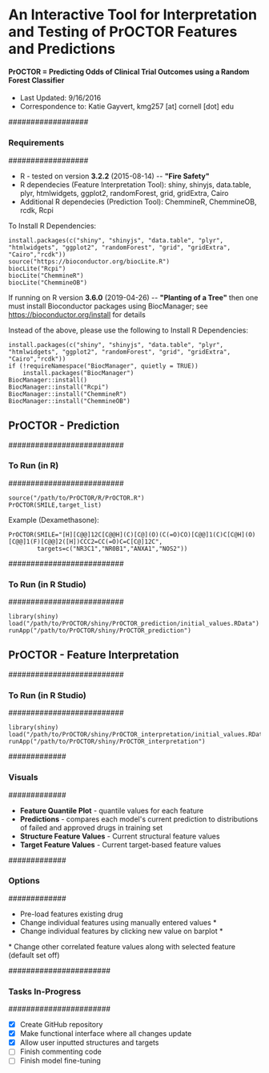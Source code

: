 # An Interactive Tool for Interpretation and Testing of PrOCTOR Features and Predictions
#### PrOCTOR = Predicting Odds of Clinical Trial Outcomes using a Random Forest Classifier

- Last Updated: 9/16/2016
- Correspondence to:  Katie Gayvert, kmg257 [at] cornell [dot] edu

##################
### Requirements #
##################
- R - tested on version  **3.2.2** (2015-08-14) -- **"Fire Safety"**
- R dependecies (Feature Interpretation Tool): shiny, shinyjs, data.table, plyr, htmlwidgets, ggplot2, randomForest, grid, gridExtra, Cairo
- Additional R dependecies (Prediction Tool): ChemmineR, ChemmineOB, rcdk, Rcpi


To Install R Dependencies:
```
install.packages(c("shiny", "shinyjs", "data.table", "plyr", "htmlwidgets", "ggplot2", "randomForest", "grid", "gridExtra", "Cairo","rcdk"))
source("https://bioconductor.org/biocLite.R")
biocLite("Rcpi")
biocLite("ChemmineR")
biocLite("ChemmineOB")

```

If running on R version **3.6.0** (2019-04-26) -- **"Planting of a Tree"** 
then one must install Bioconductor packages using BiocManager; see https://bioconductor.org/install for details

Instead of the above, please use the following to Install R Dependencies:
```
install.packages(c("shiny", "shinyjs", "data.table", "plyr", "htmlwidgets", "ggplot2", "randomForest", "grid", "gridExtra", "Cairo","rcdk"))
if (!requireNamespace("BiocManager", quietly = TRUE))
    install.packages("BiocManager")
BiocManager::install()
BiocManager::install("Rcpi")
BiocManager::install("ChemmineR")
BiocManager::install("ChemmineOB")
```

## PrOCTOR - Prediction
##########################
### To Run (in R) #
##########################
```
source("/path/to/PrOCTOR/R/PrOCTOR.R")
PrOCTOR(SMILE,target_list)
```
Example (Dexamethasone):
```
PrOCTOR(SMILE="[H][C@@]12C[C@@H](C)[C@](O)(C(=O)CO)[C@@]1(C)C[C@H](O)[C@@]1(F)[C@@]2([H])CCC2=CC(=O)C=C[C@]12C",
        targets=c("NR3C1","NR0B1","ANXA1","NOS2"))
```

##########################
### To Run (in R Studio) #
##########################
```
library(shiny)
load("/path/to/PrOCTOR/shiny/PrOCTOR_prediction/initial_values.RData")
runApp("/path/to/PrOCTOR/shiny/PrOCTOR_prediction")
```


## PrOCTOR - Feature Interpretation
##########################
### To Run (in R Studio) #
##########################
```
library(shiny)
load("/path/to/PrOCTOR/shiny/PrOCTOR_interpretation/initial_values.RData")
runApp("/path/to/PrOCTOR/shiny/PrOCTOR_interpretation")
```

#############
### Visuals #
#############
- **Feature Quantile Plot** - quantile values for each feature
- **Predictions** - compares each model's current prediction to distributions of failed and approved drugs in training set
- **Structure Feature Values** - Current structural feature values 
- **Target Feature Values** - Current target-based feature values

#############
### Options #
#############
- Pre-load features existing drug
- Change individual features using manually entered values *
- Change individual features by clicking new value on barplot *

\* Change other correlated feature values along with selected feature (default set off)

#######################
### Tasks In-Progress #
#######################
- [x] Create GitHub repository
- [x] Make functional interface where all changes update
- [x] Allow user inputted structures and targets
- [ ] Finish commenting code
- [ ] Finish model fine-tuning
